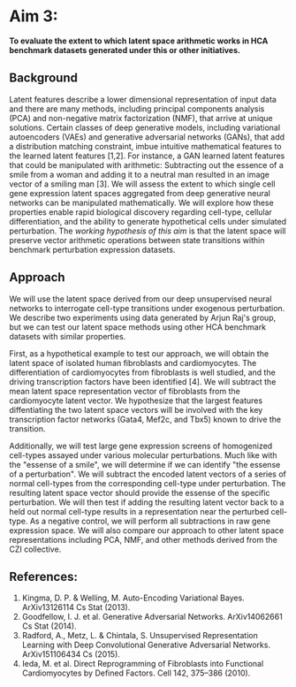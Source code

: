 # Aim 3:

**To evaluate the extent to which latent space arithmetic works in HCA benchmark datasets generated under this or other initiatives.**

## Background

Latent features describe a lower dimensional representation of input data and there are many methods, including principal components analysis (PCA) and non-negative matrix factorization (NMF), that arrive at unique solutions.
Certain classes of deep generative models, including variational autoencoders (VAEs) and generative adversarial networks (GANs), that add a distribution matching constraint, imbue intuitive mathematical features to the learned latent features [1,2].
For instance, a GAN learned latent features that could be manipulated with arithmetic: Subtracting out the essence of a smile from a woman and adding it to a neutral man resulted in an image vector of a smiling man [3]. We will assess the extent to which single cell gene expression latent spaces aggregated from deep generative neural networks can be manipulated mathematically. We will explore how these properties enable rapid biological discovery regarding cell-type, cellular differentiation, and the ability to generate hypothetical cells under simulated perturbation.
The _working hypothesis of this aim_ is that the latent space will preserve vector arithmetic operations between state transitions within benchmark perturbation expression datasets. 

## Approach

We will use the latent space derived from our deep unsupervised neural networks to interrogate cell-type transitions under exogenous perturbation.
We describe two experiments using data generated by Arjun Raj's group, but we can test our latent space methods using other HCA benchmark datasets with similar properties.

First, as a hypothetical example to test our approach, we will obtain the latent space of isolated human fibroblasts and cardiomyocytes.
The differentiation of cardiomyocytes from fibroblasts is well studied, and the driving transcription factors have been identified [4].
We will subtract the mean latent space representation vector of fibroblasts from the cardiomyocyte latent vector.
We hypothesize that the largest features diffentiating the two latent space vectors will be involved with the key transcription factor networks (Gata4, Mef2c, and Tbx5) known to drive the transition.

Additionally, we will test large gene expression screens of homogenized cell-types assayed under various molecular perturbations.
Much like with the "essense of a smile", we will determine if we can identify "the essense of a perturbation".
We will subtract the encoded latent vectors of a series of normal cell-types from the corresponding cell-type under perturbation.
The resulting latent space vector should provide the essense of the specific perturbation.
We will then test if adding the resulting latent vector back to a held out normal cell-type results in a representation near the perturbed cell-type.
As a negative control, we will perform all subtractions in raw gene expression space.
We will also compare our approach to other latent space representations including PCA, NMF, and other methods derived from the CZI collective.

## References:

1.	Kingma, D. P. & Welling, M. Auto-Encoding Variational Bayes. ArXiv13126114 Cs Stat (2013).
2.	Goodfellow, I. J. et al. Generative Adversarial Networks. ArXiv14062661 Cs Stat (2014).
3.	Radford, A., Metz, L. & Chintala, S. Unsupervised Representation Learning with Deep Convolutional Generative Adversarial Networks. ArXiv151106434 Cs (2015).
4. Ieda, M. et al. Direct Reprogramming of Fibroblasts into Functional Cardiomyocytes by Defined Factors. Cell 142, 375–386 (2010).
